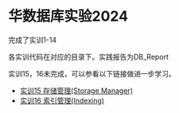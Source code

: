 # 华数据库实验2024
完成了实训1-14

各实训代码在对应的目录下。实践报告为DB_Report

实训15，16未完成，可以参看以下链接做进一步学习。

- [实训15 存储管理(Storage Manager)](https://jszmwq.com/2022/12/31/%E6%95%B0%E6%8D%AE%E5%BA%93%E5%AE%9E%E9%AA%8C%E4%B8%80%E5%AD%98%E5%82%A8%E7%AE%A1%E7%90%86/)
- [实训16 索引管理(Indexing)](https://github.com/tkob-vh/rucbase-lab-hust-version/blob/master/src/index/ix_node_handle.cpp)